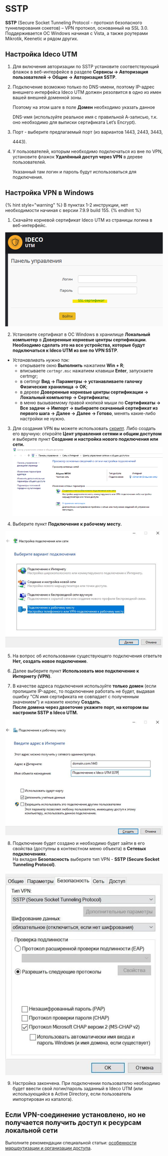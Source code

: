 # SSTP

**SSTP** \(Secure Socket Tunneling Protocol - протокол безопасного туннелирования сокетов\) – VPN протокол, основанный на SSL 3.0. Поддерживается ОС Windows начиная с Vista, а также роутерами Mikrotik, Keenetic и рядом других.

## Настройка Ideco UTM

1. Для включения авторизации по SSTP установите соответствующий флажок в веб-интерфейсе в разделе **Сервисы -&gt; Авторизация пользователей -&gt; Общие -&gt; Авторизация SSTP**.
2. Подключение возможно только по DNS-имени, поэтому IP-адрес внешнего интерфейса Ideco UTM должен резолвится в одно из имен вашей внешней доменной зоны.  

   Поэтому на этом шаге в поле **Домен** необходимо указать данное

   DNS-имя \(используйте реальное имя с правильной А-записью, т.к. оно необходимо для выписки сертификата Let’s Encrypt\).

3. Порт - выберите предлагаемый порт \(из вариантов 1443, 2443, 3443,

   4443\).

4. У пользователей, которым необходимо подключаться из вне по VPN, установите флажок **Удалённый доступ через VPN** в дереве пользователей.  

   Указанный там логин и пароль будут использоваться для подключения.

## Настройка VPN в Windows

{% hint style="warning" %}
В пунктах 1-2 инструкции, нет необходимости начиная с версии 7.9.9 build 155.
{% endhint %}

1. Скачайте корневой сертификат Ideco UTM из страницы логина в веб-интерфейс.

![](../../../../.gitbook/assets/11239500.png)

2. Установите сертификат в ОС Windows в хранилище **Локальный компьютер** в **Доверенные корневые центры сертификации**.  
**Необходимо сделать это на все устройства, которые будут подключаться к Ideco UTM из вне по VPN SSTP**_._

* _Устанавливать нужно так:_  
  * открываете окно **Выполнить** нажатием **Win + R**;  
  * вписываете `certmgr.msc` нажатием клавиши **Enter**, запускаете certmgr;  
  * в certmgr **Вид -&gt; Параметры -&gt; устанавливаете галочку Физические хранилища -&gt; OK**;  
  * в дереве **Доверенные корневые центры сертификации -&gt; Локальный компьютер -&gt; Сертификаты**;  
  * в меню вызываемому правой кнопкой мыши по **Сертификаты -&gt; Все задачи -&gt; Импорт -&gt; выбираете скачанный сертификат из первого шага -&gt; Далее -&gt; Далее -&gt; Готово**, менять какие-либо настройки не нужно.  

3. Для создания VPN вы можете использовать [скрипт](skript_avtomaticheskogo_sozdaniya_polzovatelskikh_podklyuchenii_po_sstp.md). Либо создать его вручную: откройте **Цент управления сетями и общим доступом** и выберите пункт **Создание и настройка нового подключения или сети.**  
![](../../../../.gitbook/assets/11239499.png)

4. Выберите пункт **Подключение к рабочему месту.**

![](../../../../.gitbook/assets/подключение_к_рабочему_месту%20%281%29.jpeg)

5. На вопрос об использовании существующего подключения ответьте **Нет, создать новое подключение**.

6. Далее выберите пункт **Использовать мое подключение к Интернету \(VPN\)**.

7. В качестве адреса подключения используйте **только** **домен** \(если пропишите IP-адрес, то подключение работать не будет, выдавая ошибку "CN имя сертификата не совпадает с полученным значением"\) и нажмите кнопку **Создать**.  
**После домена через двоеточие укажите порт, на котором вы настроили SSTP в Ideco UTM.**

![](../../../../.gitbook/assets/16842763.jpg)

8. Подключение будет создано и необходимо будет зайти в его свойства \(доступны в контекстном меню объекта\) в **Сетевых подключениях**.  
На вкладке **Безопасность** выберите тип VPN - **SSTP \(Secure Socket Tunneling Protocol\)**.

![](../../../../.gitbook/assets/24936449.jpg)

9. Настройка закончена. При подключении пользователю необходимо будет ввести свой логин/пароль заданный в Ideco UTM \(или использующийся в Active Directory, если пользователь импортирован из каталога\).

## Если VPN-соединение установлено, но не получается получить доступ к ресурсам локальной сети

Выполните рекомендации специальной статьи: [особенности маршрутизации и организации доступа](../features.md).

